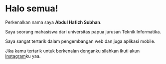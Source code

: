 # Halo semua!

Perkenalkan nama saya **Abdul Hafizh Subhan**.<br>

Saya seorang mahasiswa dari universitas papua jurusan Teknik Informatika.<br>

Saya sangat tertarik dalam pengembangan web dan juga aplikasi mobile.<br>

Jika kamu tertarik untuk berkenalan denganku silahkan ikuti akun [Instagram](https://www.instagram.com/hafizhh21/)ku yaa.
